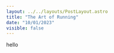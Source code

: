 ```yaml
---
layout: ../../layouts/PostLayout.astro
title: "The Art of Running"
date: "10/01/2023"
visible: false 
---
```


hello
